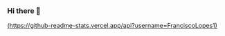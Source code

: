 ### Hi there 👋

[(https://github-readme-stats.vercel.app/api?username=FranciscoLopes1)](https://github.com/FranciscoLopes1/github-readme-stats)

<!--
**FranciscoLopes21/FranciscoLopes21** is a ✨ _special_ ✨ repository because its `README.md` (this file) appears on your GitHub profile.

Here are some ideas to get you started:

- 🔭 I’m currently working on ...
- 🌱 I’m currently learning ...
- 👯 I’m looking to collaborate on ...
- 🤔 I’m looking for help with ...
- 💬 Ask me about ...
- 📫 How to reach me: ...
- 😄 Pronouns: ...
- ⚡ Fun fact: ...
-->
